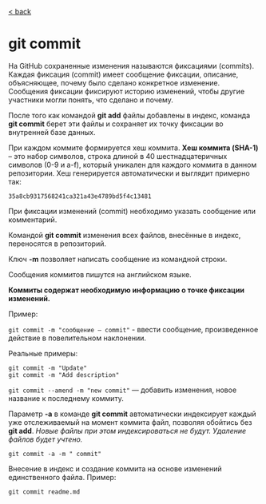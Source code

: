 [< back](/readme.md)

# git commit

На GitHub сохраненные изменения называются фиксациями (commits). Каждая фиксация (commit) имеет сообщение фиксации, описание, объясняющее, почему было сделано конкретное изменение. Сообщения фиксации фиксируют историю изменений, чтобы другие участники могли понять, что сделано и почему.

После того как командой **git add** файлы добавлены в индекс, команда **git commit** берет эти файлы и сохраняет их точку фиксации во внутренней базе данных.

При каждом коммите формируется хеш коммита. **Хеш коммита (SHA-1)** – это набор символов, строка длиной в 40 шестнадцатеричных символов (0-9 и a-f), который уникален для каждого коммита в данном репозитории. Хеш генерируется автоматически и выглядит примерно так:
```
35a8cb9317568241ca321a43e4789bd5f4c13481
```

При фиксации изменений (commit) необходимо указать сообщение или комментарий.

Командой **git commit** изменения всех файлов, внесённые в индекс, переносятся в репозиторий. 

Ключ **-m** позволяет написать сообщение из командной строки.

Сообщения коммитов пишутся на английском языке.

**Коммиты содержат необходимую информацию о точке фиксации изменений.**

Пример:

``git commit -m "сообщение – commit"`` - ввести сообщение, произведенное действие в повелительном наклонении.

Реальные примеры:
```
git commit -m "Update"
git commit -m "Add description"
```

``` git commit --amend -m "new commit" ``` — добавить изменения, новое название к последнему коммиту.

Параметр **-a** в команде **git commit** автоматически индексирует каждый уже отслеживаемый на момент коммита файл, позволяя обойтись без **git add**. *Новые файлы при этом индексироваться не будут. Удаление файлов будет учтено.*

```
git commit -a -m " commit"
```

Внесение в индекс и создание коммита на основе изменений единственного файла. Пример:

```
git commit readme.md
```
